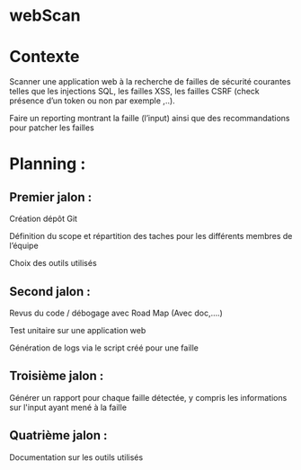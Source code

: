 # webScan

# Contexte

Scanner une application web à la recherche de failles de sécurité courantes telles que les injections SQL, les failles XSS, les failles CSRF (check présence d’un token ou non par exemple ,..). 

Faire un reporting montrant la faille (l’input) ainsi que des recommandations pour patcher les failles  

# Planning : 

## Premier jalon :  

Création dépôt Git 

Définition du scope et répartition des taches pour les différents membres de l’équipe 

Choix des outils utilisés 

## Second jalon :  

Revus du code / débogage avec Road Map (Avec doc,….) 

Test unitaire sur une application web  

Génération de logs via le script créé pour une faille 

## Troisième jalon : 

Générer un rapport pour chaque faille détectée, y compris les informations sur l'input ayant mené à la faille 

## Quatrième jalon : 

Documentation sur les outils utilisés 

